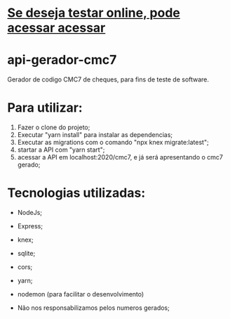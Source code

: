 # <a href="https://github.com/facil-e-simples/gerador-cmc7">Se deseja testar online, pode acessar acessar</a>

# api-gerador-cmc7
Gerador de codigo CMC7 de cheques, para fins de teste de software.

# Para  utilizar:
 1. Fazer o clone do projeto;
 2. Executar "yarn install" para instalar as dependencias;
 3. Executar as migrations com o comando "npx knex migrate:latest";
 4. startar a API com "yarn start";
 5. acessar a API em localhost:2020/cmc7, e já será apresentando o cmc7 gerado;

# Tecnologias utilizadas:
 * NodeJs;
 * Express;
 * knex;
 * sqlite;
 * cors;
 * yarn;
 * nodemon (para facilitar o desenvolvimento)


* Não nos responsabilizamos pelos numeros gerados;
